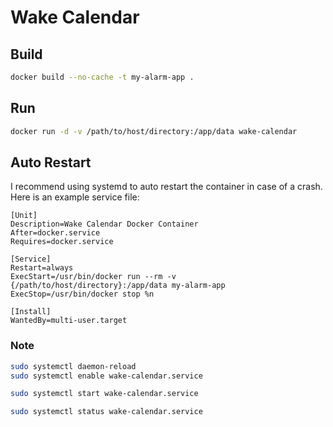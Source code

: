 # Wake Calendar

## Build

```bash
docker build --no-cache -t my-alarm-app .
```

## Run

```bash
docker run -d -v /path/to/host/directory:/app/data wake-calendar
```

## Auto Restart

I recommend using systemd to auto restart the container in case of a crash. Here is an example service file:

```service
[Unit]
Description=Wake Calendar Docker Container
After=docker.service
Requires=docker.service

[Service]
Restart=always
ExecStart=/usr/bin/docker run --rm -v {/path/to/host/directory}:/app/data my-alarm-app
ExecStop=/usr/bin/docker stop %n

[Install]
WantedBy=multi-user.target
```

### Note

```bash
sudo systemctl daemon-reload
sudo systemctl enable wake-calendar.service

sudo systemctl start wake-calendar.service

sudo systemctl status wake-calendar.service
```
